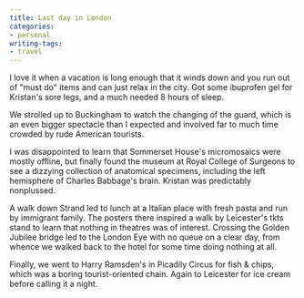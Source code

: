 ```yaml
---
title: Last day in London
categories:
- personal
writing-tags:
- travel
---
```


I love it when a vacation is long enough that it winds down and you run out of "must do" items and can just relax in the city.  Got some ibuprofen gel for Kristan's sore legs, and a much needed 8 hours of sleep.

We strolled up to Buckingham to watch the changing of the guard, which is an even bigger spectacle than I expected and involved far to much time crowded by rude American tourists.

I was disappointed to learn that Sommerset House's micromosaics were mostly offline, but  finally found the museum at Royal College of Surgeons to see a dizzying collection of anatomical specimens, including the left hemisphere of Charles Babbage's brain.  Kristan was predictably nonplussed.

A walk down Strand led to lunch at a Italian place with fresh pasta and run by immigrant family.  The posters there inspired a walk by Leicester's tkts stand to learn that nothing in theatres was of interest.  Crossing the Golden Jubilee bridge led to the London Eye with no queue on a clear day, from whence we walked back to the hotel for some time doing nothing at all.

Finally, we went to Harry Ramsden's in Picadily Circus for fish & chips, which was a boring tourist-oriented chain.  Again to Leicester for ice cream before calling it a night.

